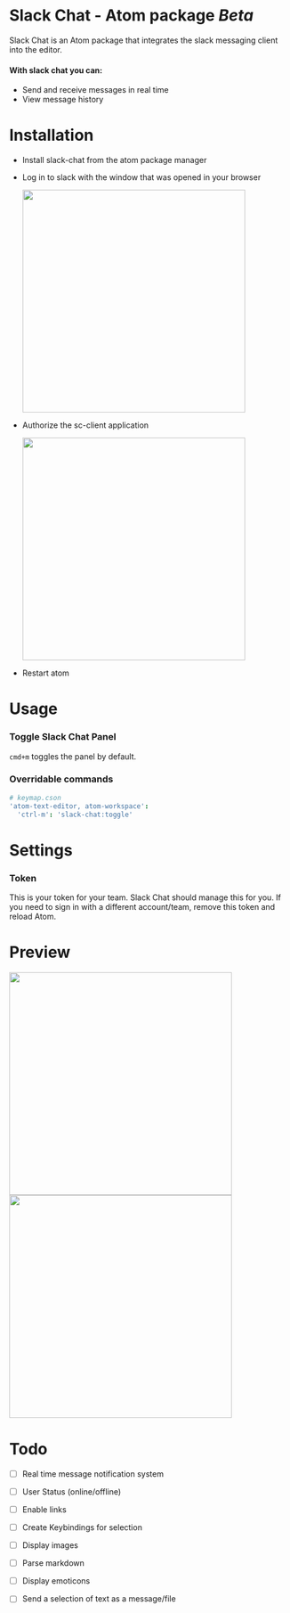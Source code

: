
# Slack Chat - Atom package *Beta*

Slack Chat is an Atom package that integrates the slack messaging client into the editor.
#### With slack chat you can:
- Send and receive messages in real time
- View message history

# Installation
- Install slack-chat from the atom package manager
- Log in to slack with the window that was opened in your browser

  <img src="http://drive.google.com/uc?export=view&id=0B_FMiWCp_bLQems3NTlIUjlzWWM" width="400px" />

- Authorize the sc-client application

  <img src="http://drive.google.com/uc?export=view&id=0B_FMiWCp_bLQYm9HSi0xY2RMQVU" width="400px" />

- Restart atom

# Usage

### Toggle Slack Chat Panel
`cmd+m` toggles the panel by default.

### Overridable commands
```cson
# keymap.cson
'atom-text-editor, atom-workspace':
  'ctrl-m': 'slack-chat:toggle'
```


# Settings

### Token
This is your token for your team. Slack Chat should manage this for you. If you need to sign in with a different account/team, remove this token and reload Atom.

# Preview
<img src="http://drive.google.com/uc?export=view&id=0B_FMiWCp_bLQNlluR2MwRkNWVG8" width="400px" />
<img src="http://drive.google.com/uc?export=view&id=0B_FMiWCp_bLQOEM1ZjZvUDRhVEk" width="400px" />

# Todo
- [ ] Real time message notification system
- [ ] User Status (online/offline)
- [ ] Enable links
- [ ] Create Keybindings for selection
- [ ] Display images
- [ ] Parse markdown
- [ ] Display emoticons
- [ ] Send a selection of text as a message/file


